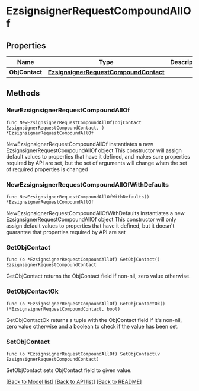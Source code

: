 # EzsignsignerRequestCompoundAllOf

## Properties

Name | Type | Description | Notes
------------ | ------------- | ------------- | -------------
**ObjContact** | [**EzsignsignerRequestCompoundContact**](EzsignsignerRequestCompoundContact.md) |  | 

## Methods

### NewEzsignsignerRequestCompoundAllOf

`func NewEzsignsignerRequestCompoundAllOf(objContact EzsignsignerRequestCompoundContact, ) *EzsignsignerRequestCompoundAllOf`

NewEzsignsignerRequestCompoundAllOf instantiates a new EzsignsignerRequestCompoundAllOf object
This constructor will assign default values to properties that have it defined,
and makes sure properties required by API are set, but the set of arguments
will change when the set of required properties is changed

### NewEzsignsignerRequestCompoundAllOfWithDefaults

`func NewEzsignsignerRequestCompoundAllOfWithDefaults() *EzsignsignerRequestCompoundAllOf`

NewEzsignsignerRequestCompoundAllOfWithDefaults instantiates a new EzsignsignerRequestCompoundAllOf object
This constructor will only assign default values to properties that have it defined,
but it doesn't guarantee that properties required by API are set

### GetObjContact

`func (o *EzsignsignerRequestCompoundAllOf) GetObjContact() EzsignsignerRequestCompoundContact`

GetObjContact returns the ObjContact field if non-nil, zero value otherwise.

### GetObjContactOk

`func (o *EzsignsignerRequestCompoundAllOf) GetObjContactOk() (*EzsignsignerRequestCompoundContact, bool)`

GetObjContactOk returns a tuple with the ObjContact field if it's non-nil, zero value otherwise
and a boolean to check if the value has been set.

### SetObjContact

`func (o *EzsignsignerRequestCompoundAllOf) SetObjContact(v EzsignsignerRequestCompoundContact)`

SetObjContact sets ObjContact field to given value.



[[Back to Model list]](../README.md#documentation-for-models) [[Back to API list]](../README.md#documentation-for-api-endpoints) [[Back to README]](../README.md)


